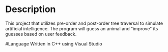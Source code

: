 # Description
This project that utilizes pre-order and post-order tree traversal to simulate artificial intelligence. The program will guess an animal and "improve" its guesses based on user feedback.

#Language
Written in C++ using Visual Studio

